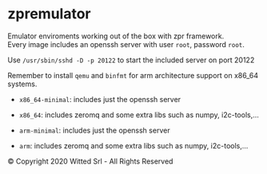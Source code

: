 # zpremulator
Emulator enviroments working out of the box with zpr framework.  
Every image includes an openssh server with user `root`, password `root`.

Use `/usr/sbin/sshd -D -p 20122` to start the included server on port 20122


Remember to install `qemu` and `binfmt` for arm architecture support on x86_64 systems.

- `x86_64-minimal`: includes just the openssh server
- `x86_64`: includes zeromq and some extra libs such as numpy, i2c-tools,...

- `arm-minimal`: includes just the openssh server
- `arm`: includes zeromq and some extra libs such as numpy, i2c-tools,...
  
  


© Copyright 2020 Witted Srl - All Rights Reserved
